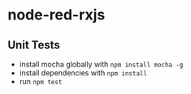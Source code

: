 # node-red-rxjs

## Unit Tests

* install mocha globally with `npm install mocha -g`
* install dependencies with `npm install`
* run `npm test`
